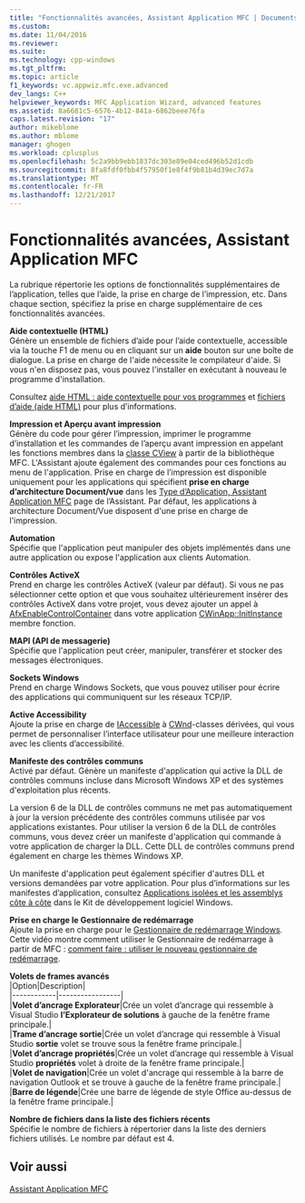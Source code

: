 ```yaml
---
title: "Fonctionnalités avancées, Assistant Application MFC | Documents Microsoft"
ms.custom: 
ms.date: 11/04/2016
ms.reviewer: 
ms.suite: 
ms.technology: cpp-windows
ms.tgt_pltfrm: 
ms.topic: article
f1_keywords: vc.appwiz.mfc.exe.advanced
dev_langs: C++
helpviewer_keywords: MFC Application Wizard, advanced features
ms.assetid: 8a6681c5-6576-4b12-841a-6862beee76fa
caps.latest.revision: "17"
author: mikeblome
ms.author: mblome
manager: ghogen
ms.workload: cplusplus
ms.openlocfilehash: 5c2a9bb9ebb1837dc303e89e04ced496b52d1cdb
ms.sourcegitcommit: 8fa8fdf0fbb4f57950f1e8f4f9b81b4d39ec7d7a
ms.translationtype: MT
ms.contentlocale: fr-FR
ms.lasthandoff: 12/21/2017
---
```

# <a name="advanced-features-mfc-application-wizard"></a>Fonctionnalités avancées, Assistant Application MFC
La rubrique répertorie les options de fonctionnalités supplémentaires de l’application, telles que l’aide, la prise en charge de l’impression, etc. Dans chaque section, spécifiez la prise en charge supplémentaire de ces fonctionnalités avancées.  
  
 **Aide contextuelle (HTML)**  
 Génère un ensemble de fichiers d’aide pour l’aide contextuelle, accessible via la touche F1 de menu ou en cliquant sur un **aide** bouton sur une boîte de dialogue. La prise en charge de l'aide nécessite le compilateur d'aide. Si vous n'en disposez pas, vous pouvez l'installer en exécutant à nouveau le programme d'installation.  
  
 Consultez [aide HTML : aide contextuelle pour vos programmes](../../mfc/html-help-context-sensitive-help-for-your-programs.md) et [fichiers d’aide (aide HTML)](../../ide/help-files-html-help.md) pour plus d’informations.  
  
 **Impression et Aperçu avant impression**  
 Génère du code pour gérer l’impression, imprimer le programme d’installation et les commandes de l’aperçu avant impression en appelant les fonctions membres dans la [classe CView](../../mfc/reference/cview-class.md) à partir de la bibliothèque MFC. L'Assistant ajoute également des commandes pour ces fonctions au menu de l'application. Prise en charge de l’impression est disponible uniquement pour les applications qui spécifient **prise en charge d’architecture Document/vue** dans les [Type d’Application, Assistant Application MFC](../../mfc/reference/application-type-mfc-application-wizard.md) page de l’Assistant. Par défaut, les applications à architecture Document/Vue disposent d'une prise en charge de l'impression.  
  
 **Automation**  
 Spécifie que l'application peut manipuler des objets implémentés dans une autre application ou expose l'application aux clients Automation.  
  
 **Contrôles ActiveX**  
 Prend en charge les contrôles ActiveX (valeur par défaut). Si vous ne pas sélectionner cette option et que vous souhaitez ultérieurement insérer des contrôles ActiveX dans votre projet, vous devez ajouter un appel à [AfxEnableControlContainer](ole-initialization.md#afxenablecontrolcontainer) dans votre application [CWinApp::InitInstance](../../mfc/reference/cwinapp-class.md#initinstance) membre fonction.  
  
 **MAPI (API de messagerie)**  
 Spécifie que l'application peut créer, manipuler, transférer et stocker des messages électroniques.  
  
 **Sockets Windows**  
 Prend en charge Windows Sockets, que vous pouvez utiliser pour écrire des applications qui communiquent sur les réseaux TCP/IP.  
  
 **Active Accessibility**  
 Ajoute la prise en charge de [IAccessible](http://msdn.microsoft.com/library/windows/desktop/dd318466) à [CWnd](../../mfc/reference/cwnd-class.md)-classes dérivées, qui vous permet de personnaliser l’interface utilisateur pour une meilleure interaction avec les clients d’accessibilité.  
  
 **Manifeste des contrôles communs**  
 Activé par défaut. Génère un manifeste d'application qui active la DLL de contrôles communs incluse dans Microsoft Windows XP et des systèmes d'exploitation plus récents.  
  
 La version 6 de la DLL de contrôles communs ne met pas automatiquement à jour la version précédente des contrôles communs utilisée par vos applications existantes. Pour utiliser la version 6 de la DLL de contrôles communs, vous devez créer un manifeste d'application qui commande à votre application de charger la DLL. Cette DLL de contrôles communs prend également en charge les thèmes Windows XP.  
  
 Un manifeste d'application peut également spécifier d'autres DLL et versions demandées par votre application. Pour plus d’informations sur les manifestes d’application, consultez [Applications isolées et les assemblys côte à côte](http://msdn.microsoft.com/library/dd408052) dans le Kit de développement logiciel Windows.  
  
 **Prise en charge le Gestionnaire de redémarrage**  
 Ajoute la prise en charge pour le [Gestionnaire de redémarrage Windows](http://msdn.microsoft.com/library/windows/desktop/aa373680\(v=vs.85\).aspx). Cette vidéo montre comment utiliser le Gestionnaire de redémarrage à partir de MFC : [comment faire : utiliser le nouveau gestionnaire de redémarrage](http://msdn.microsoft.com/vstudio/ee886407).  
  
 **Volets de frames avancés**  
 |Option|Description|  
|------------|-----------------|  
|**Volet d’ancrage Explorateur**|Crée un volet d’ancrage qui ressemble à Visual Studio **l’Explorateur de solutions** à gauche de la fenêtre frame principale.|  
|**Trame d’ancrage sortie**|Crée un volet d’ancrage qui ressemble à Visual Studio **sortie** volet se trouve sous la fenêtre frame principale.|  
|**Volet d’ancrage propriétés**|Crée un volet d’ancrage qui ressemble à Visual Studio **propriétés** volet à droite de la fenêtre frame principale.|  
|**Volet de navigation**|Crée un volet d'ancrage qui ressemble à la barre de navigation Outlook et se trouve à gauche de la fenêtre frame principale.|  
|**Barre de légende**|Crée une barre de légende de style Office au-dessus de la fenêtre frame principale.|  
  
 **Nombre de fichiers dans la liste des fichiers récents**  
 Spécifie le nombre de fichiers à répertorier dans la liste des derniers fichiers utilisés. Le nombre par défaut est 4.  
  
## <a name="see-also"></a>Voir aussi  
 [Assistant Application MFC](../../mfc/reference/mfc-application-wizard.md)

